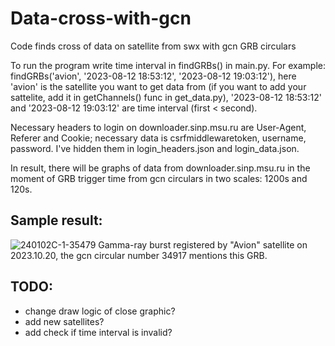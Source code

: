 # Data-cross-with-gcn
Code finds cross of data on satellite from swx with gcn GRB circulars 

To run the program write time interval in findGRBs() in main.py. For example:
findGRBs('avion', '2023-08-12 18:53:12', '2023-08-12 19:03:12'),
here 'avion' is the satellite you want to get data from (if you want to add your sattelite, add it in getChannels() func in get_data.py), '2023-08-12 18:53:12' and '2023-08-12 19:03:12' are time interval (first < second).

Necessary headers to login on downloader.sinp.msu.ru are User-Agent, Referer and Cookie; necessary data is csrfmiddlewaretoken, username, password. I've hidden them in login_headers.json and login_data.json.

In result, there will be graphs of data from downloader.sinp.msu.ru in the moment of GRB trigger time from gcn circulars in two scales: 1200s and 120s.

## Sample result:
![240102C-1-35479](https://github.com/justgameartik/Data-cross-with-gcn/assets/112627431/d9052926-c7e8-4cf0-b9f7-82fa29682614)
Gamma-ray burst registered by "Avion" satellite on 2023.10.20, the gcn circular number 34917 mentions this GRB.

## TODO:
- change draw logic of close graphic?
- add new satellites?
- add check if time interval is invalid?
